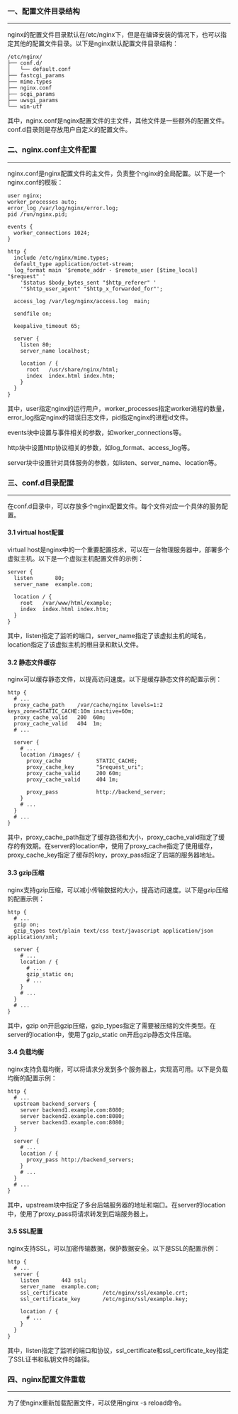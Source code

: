 ### 一、配置文件目录结构

---

nginx的配置文件目录默认在/etc/nginx下，但是在编译安装的情况下，也可以指定其他的配置文件目录。以下是nginx默认配置文件目录结构：

```
/etc/nginx/
├── conf.d/
│   └── default.conf
├── fastcgi_params
├── mime.types
├── nginx.conf
├── scgi_params
├── uwsgi_params
└── win-utf
```

其中，nginx.conf是nginx配置文件的主文件，其他文件是一些额外的配置文件。conf.d目录则是存放用户自定义的配置文件。



### 二、nginx.conf主文件配置

---

nginx.conf是nginx配置文件的主文件，负责整个nginx的全局配置。以下是一个nginx.conf的模板：

```nginx
user nginx;
worker_processes auto;
error_log /var/log/nginx/error.log;
pid /run/nginx.pid;

events {
  worker_connections 1024;
}

http {
  include /etc/nginx/mime.types;
  default_type application/octet-stream;
  log_format main '$remote_addr - $remote_user [$time_local] "$request" '
    '$status $body_bytes_sent "$http_referer" '
    '"$http_user_agent" "$http_x_forwarded_for"';

  access_log /var/log/nginx/access.log  main;

  sendfile on;

  keepalive_timeout 65;

  server {
    listen 80;
    server_name localhost;

    location / {
      root   /usr/share/nginx/html;
      index  index.html index.htm;
    }
  }
}
```

其中，user指定nginx的运行用户，worker_processes指定worker进程的数量，error_log指定nginx的错误日志文件，pid指定nginx的进程id文件。

events块中设置与事件相关的参数，如worker_connections等。

http块中设置http协议相关的参数，如log_format、access_log等。

server块中设置针对具体服务的参数，如listen、server_name、location等。



### 三、conf.d目录配置

---

在conf.d目录中，可以存放多个nginx配置文件。每个文件对应一个具体的服务配置。

#### 3.1 virtual host配置

virtual host是nginx中的一个重要配置技术，可以在一台物理服务器中，部署多个虚拟主机。以下是一个虚拟主机配置文件的示例：

```nginx
server {
  listen       80;
  server_name  example.com;

  location / {
    root   /var/www/html/example;
    index  index.html index.htm;
  }
}
```

其中，listen指定了监听的端口，server_name指定了该虚拟主机的域名，location指定了该虚拟主机的根目录和默认文件。

#### 3.2 静态文件缓存

nginx可以缓存静态文件，以提高访问速度。以下是缓存静态文件的配置示例：

```nginx
http {
  # ...
  proxy_cache_path    /var/cache/nginx levels=1:2 keys_zone=STATIC_CACHE:10m inactive=60m;
  proxy_cache_valid   200  60m;
  proxy_cache_valid   404  1m;
  # ...

  server {
    # ...
    location /images/ {
      proxy_cache           STATIC_CACHE;
      proxy_cache_key       "$request_uri";
      proxy_cache_valid     200 60m;
      proxy_cache_valid     404 1m;

      proxy_pass            http://backend_server;
    }
    # ...
  }
  # ...
}
```

其中，proxy_cache_path指定了缓存路径和大小，proxy_cache_valid指定了缓存的有效期。在server的location中，使用了proxy_cache指定了使用缓存，proxy_cache_key指定了缓存的key，proxy_pass指定了后端的服务器地址。

#### 3.3 gzip压缩

nginx支持gzip压缩，可以减小传输数据的大小，提高访问速度。以下是gzip压缩的配置示例：

```nginx
http {
  # ...
  gzip on;
  gzip_types text/plain text/css text/javascript application/json application/xml;

  server {
    # ...
    location / {
      # ...
      gzip_static on;
      # ...
    }
    # ...
  }
  # ...
}
```

其中，gzip on开启gzip压缩，gzip_types指定了需要被压缩的文件类型。在server的location中，使用了gzip_static on开启gzip静态文件压缩。

#### 3.4 负载均衡

nginx支持负载均衡，可以将请求分发到多个服务器上，实现高可用。以下是负载均衡的配置示例：

```nginx
http {
  # ...
  upstream backend_servers {
    server backend1.example.com:8080;
    server backend2.example.com:8080;
    server backend3.example.com:8080;
  }

  server {
    # ...
    location / {
      proxy_pass http://backend_servers;
    }
    # ...
  }
  # ...
}
```

其中，upstream块中指定了多台后端服务器的地址和端口。在server的location中，使用了proxy_pass将请求转发到后端服务器上。

#### 3.5 SSL配置

nginx支持SSL，可以加密传输数据，保护数据安全。以下是SSL的配置示例：

```nginx
http {
  # ...
  server {
    listen       443 ssl;
    server_name  example.com;
    ssl_certificate           /etc/nginx/ssl/example.crt;
    ssl_certificate_key       /etc/nginx/ssl/example.key;

    location / {
      # ...
    }
  }
}
```

其中，listen指定了监听的端口和协议，ssl_certificate和ssl_certificate_key指定了SSL证书和私钥文件的路径。



### 四、nginx配置文件重载

---

为了使nginx重新加载配置文件，可以使用nginx -s reload命令。